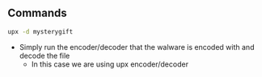 ## Commands

```cmd
upx -d mysterygift
```

- Simply run the encoder/decoder that the walware is encoded with and decode the file
	- In this case we are using upx encoder/decoder